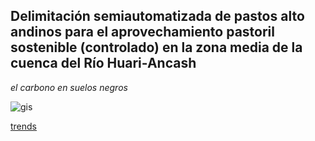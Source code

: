 ## Delimitación semiautomatizada de pastos alto andinos para el aprovechamiento pastoril sostenible (controlado) en la zona media de la cuenca del Río Huari-Ancash

*el carbono en suelos negros*

![gis](imagenes\Captura2.JPG "SANTA ANA")

[trends](https://docs.trends.earth/en/latest/index.html)
